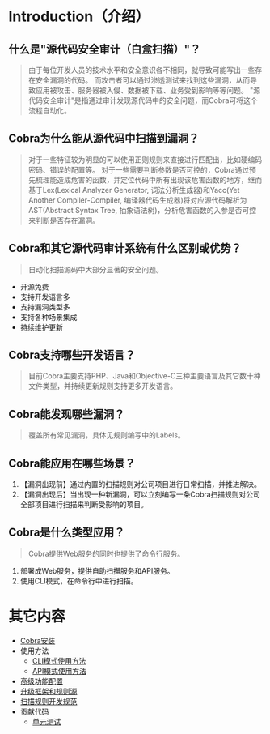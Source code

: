 # Introduction（介绍）

## 什么是"源代码安全审计（白盒扫描）"？
> 由于每位开发人员的技术水平和安全意识各不相同，就导致可能写出一些存在安全漏洞的代码。
> 而攻击者可以通过渗透测试来找到这些漏洞，从而导致应用被攻击、服务器被入侵、数据被下载、业务受到影响等等问题。
> "源代码安全审计"是指通过审计发现源代码中的安全问题，而Cobra可将这个流程自动化。

## Cobra为什么能从源代码中扫描到漏洞？
> 对于一些特征较为明显的可以使用正则规则来直接进行匹配出，比如硬编码密码、错误的配置等。
> 对于一些需要判断参数是否可控的，Cobra通过预先梳理能造成危害的函数，并定位代码中所有出现该危害函数的地方，继而基于Lex(Lexical Analyzer Generator, 词法分析生成器)和Yacc(Yet Another Compiler-Compiler, 编译器代码生成器)将对应源代码解析为AST(Abstract Syntax Tree, 抽象语法树)，分析危害函数的入参是否可控来判断是否存在漏洞。

## Cobra和其它源代码审计系统有什么区别或优势？
> 自动化扫描源码中大部分显著的安全问题。

- 开源免费
- 支持开发语言多
- 支持漏洞类型多
- 支持各种场景集成
- 持续维护更新

## Cobra支持哪些开发语言？
> 目前Cobra主要支持PHP、Java和Objective-C三种主要语言及其它数十种文件类型，并持续更新规则支持更多开发语言。

## Cobra能发现哪些漏洞？
> 覆盖所有常见漏洞，具体见规则编写中的Labels。

## Cobra能应用在哪些场景？
1. 【漏洞出现前】通过内置的扫描规则对公司项目进行日常扫描，并推进解决。
2. 【漏洞出现后】当出现一种新漏洞，可以立刻编写一条Cobra扫描规则对公司全部项目进行扫描来判断受影响的项目。

## Cobra是什么类型应用？
> Cobra提供Web服务的同时也提供了命令行服务。

1. 部署成Web服务，提供自助扫描服务和API服务。
2. 使用CLI模式，在命令行中进行扫描。

# 其它内容
- [Cobra安装](https://wufeifei.github.io/cobra/installation)
- 使用方法
    - [CLI模式使用方法](https://wufeifei.github.io/cobra/cli)
    - [API模式使用方法](https://wufeifei.github.io/cobra/api)
- [高级功能配置](https://wufeifei.github.io/cobra/config)
- [升级框架和规则源](https://wufeifei.github.io/cobra/upgrade)
- [扫描规则开发规范](https://wufeifei.github.io/cobra/rule)
- 贡献代码
    - [单元测试](https://wufeifei.github.io/cobra/test)